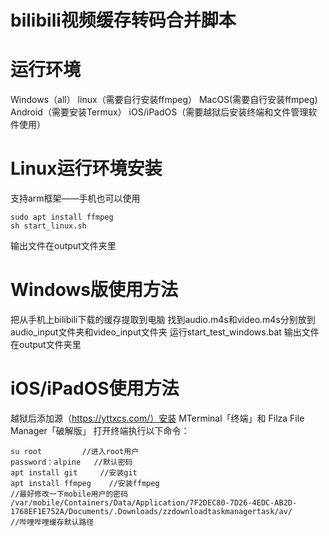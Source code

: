 # bilibili视频缓存转码合并脚本
# 运行环境
Windows（all） 
linux（需要自行安装ffmpeg）
MacOS(需要自行安装ffmpeg)
Android（需要安装Termux）
iOS/iPadOS（需要越狱后安装终端和文件管理软件使用）
# Linux运行环境安装
支持arm框架——手机也可以使用
```
sudo apt install ffmpeg 
sh start_linux.sh
```
输出文件在output文件夹里
# Windows版使用方法
把从手机上bilibili下载的缓存提取到电脑
找到audio.m4s和video.m4s分别放到audio_input文件夹和video_input文件夹
运行start_test_windows.bat
输出文件在output文件夹里
# iOS/iPadOS使用方法
越狱后添加源（https://yttxcs.com/）安装 MTerminal「终端」和 Filza File Manager「破解版」
打开终端执行以下命令：
```
su root         //进入root用户
password：alpine   //默认密码
apt install git     //安装git
apt install ffmpeg    //安装ffmpeg
//最好修改一下mobile用户的密码
/var/mobile/Containers/Data/Application/7F2DEC80-7D26-4EDC-AB2D-1768EF1E752A/Documents/.Downloads/zzdownloadtaskmanagertask/av/               //哔哩哔哩缓存默认路径
```
